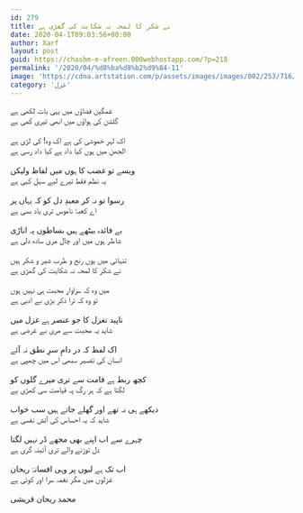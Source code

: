 ```yaml
---
id: 279
title: نے شکر کا لمحہ نہ شکایت کی گھڑی ہے
date: 2020-04-1T09:03:56+00:00
author: Xarf
layout: post
guid: https://chashm-e-afreen.000webhostapp.com/?p=218
permalink: '/2020/04/%d8%ba%d8%b2%d9%84-11'
image: 'https://cdna.artstation.com/p/assets/images/images/002/253/716/large/hakob-minasian-ancient-templeb.jpg?1459359638'
category: 'غزل'
---
```

غمگین فضاؤں میں یہی بات لکھی ہے<br/>
گلشن کی ہواؤں میں ابھی تیری کمی ہے<br/>
<br/>
اک لہر خموشی کی ہے اک وہ! کی لڑی ہے<br/>
الجھن میں ہوں کیا داد ہے کیا داد رسی ہے<br/>
<br/>
ویسے تو غضب کا ہوں میں لفاظ ولیکن<br/>
یہ نظم فقط تیرے لیے سہل کہی ہے<br/>
<br/>
رسوا تو نہ کر معبدِ دل کو کہ یہاں پر<br/>
اے کعبۂ ناموس تری یاد بسی ہے<br/>
<br/>
بے فائدہ بیٹھے ہیں بساطوں پہ اناڑی<br/>
شاطر ہوں میں اور چال مری سادہ دلی ہے<br/>
<br/>
تنہائی میں یوں رنج و طرب شیر و شکر ہیں<br/>
نے شکر کا لمحہ نہ شکایت کی گھڑی ہے<br/>
<br/>
میں وہ کہ سزاوارِ محبت ہی نہیں ہوں<br/>
تو وہ کہ ترا ذکر بڑی بے ادبی ہے<br/>
<br/>
ناپید تغزل کا جو عنصر ہے غزل میں<br/>
شاید یہ محبت سے مری بے غرضی ہے<br/>
<br/>
اک لفظ کہ در دامِ سرِ نطق نہ آئے<br/>
انسان کی تفسیر سبھی اس میں چھپی ہے<br/>
<br/>
کچھ ربط ہے قامت سے تری میرے گلوں کو<br/>
لگتا ہے کہ ہر رگ پہ قیامت سی کھڑی ہے<br/>
<br/>
دیکھے ہی نہ تھے اور گھلے جاتے ہیں سب خواب<br/>
شاید کہ یہ احساس کی آتش نفسی ہے<br/>
<br/>
چہرے سے اب اپنے بھی مجھے ڈر نہیں لگتا<br/>
دل توڑنے والے تری آئینہ گری ہے<br/>
<br/>
اب تک ہے لبوں پر وہی افسانۂ ریحان<br/>
غزلوں میں مگر نغمہ سرا اور کوئی ہے<br/>
<br/>
محمد ریحان قریشی
